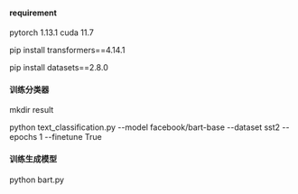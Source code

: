 #### requirement

pytorch 1.13.1 cuda 11.7

pip install transformers==4.14.1

pip install datasets==2.8.0



#### 训练分类器

mkdir result

python text_classification.py --model facebook/bart-base --dataset sst2 --epochs 1 --finetune True



#### 训练生成模型

python bart.py